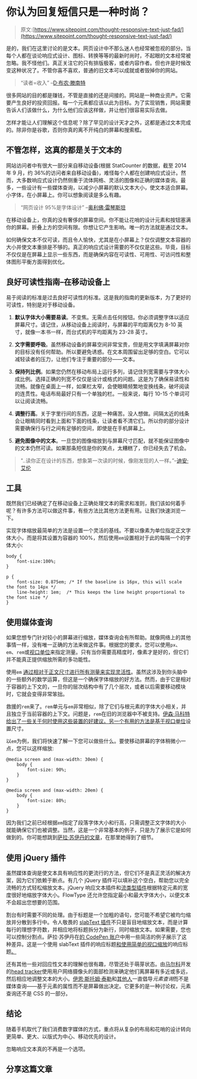 # 你认为回复短信只是一种时尚？

> 原文:[https://www.sitepoint.com/thought-responsive-text-just-fad/](https://www.sitepoint.com/thought-responsive-text-just-fad/)

是的，我们在这里讨论的是文本。网页设计中不那么迷人也经常被忽视的部分。当每个人都在谈论响应式设计、图标、转换等等的最新时尚时，不起眼的文本经常被忽略。我不怪他们。真正关注它的只有排版极客，或者内容作者。但也许是时候改变这种状况了。不管你喜不喜欢，普通的旧文本可以成就或者毁掉你的网站。

> “读者=收入”
> –[D·布农·滕南特](http://www.smashingmagazine.com/2011/10/07/16-pixels-body-copy-anything-less-costly-mistake/)

很多网站的目的都是赚钱，不管是直接的还是间接的。网站是一种商业资产。它需要产生良好的投资回报。每一个元素都应该以此为目标。为了实现销售，网站需要告诉人们该做什么，为什么他们应该这样做，并让他们很容易实际去做。

怎样才能让人们理解这个信息呢？除了罕见的设计天才之外，这都是通过文本完成的。除非你是谷歌，否则你真的离不开纯白的屏幕和搜索框。

## 不管怎样，这真的都是关于文本的

网站访问者中有很大一部分来自移动设备(根据 StatCounter 的数据，截至 2014 年 9 月，约 36%的访问者来自移动设备)，难怪每个人都在创建响应式设计。然而，大多数响应式设计仍然侧重于流体网格、灵活的图像和正确的媒体查询。最多，一些设计有一些媒体查询，以减少小屏幕的默认文本大小，使文本适合屏幕。小字体，在小屏幕上。你可以想象阅读是多么有趣。

> “网页设计 95%是字体设计”
> –[奥利佛·雷琴斯坦](http://ia.net/blog/the-web-is-all-about-typography-period)

在移动设备上，你真的没有奢侈的屏幕空间。你不能让花哨的设计元素和按钮塞满你的屏幕。折叠上方的空间有限。你想让它产生影响。唯一的方法就是通过文本。

如何确保文本不仅可读，而且令人愉快，尤其是在小屏幕上？仅仅调整文本容器的大小并使文本重排是不够的。真正的响应式设计需要的不仅仅是这些。毕竟，目标不仅仅是在屏幕上显示一些东西，而是确保内容在可读性、可用性、可访问性和整体图形平衡方面得到优化。

## 良好可读性指南–在移动设备上

易于阅读的标准是过去良好可读性的标准。这是我的指南的更新版本，为了更好的可读性，特别是对于移动设备。

1.  **默认字体大小需要易读**。不变焦。无需点击任何按钮。你必须调整字体以适应屏幕尺寸。请记住，从移动设备上阅读时，与屏幕的平均距离仅为 8-10 英寸，就像一本书一样，而台式机的平均距离为 23-28 英寸。

2.  **文字需要呼吸**。虽然移动设备的屏幕空间非常宝贵，但是用文字填满屏幕对你的目标没有任何帮助。所以要避免诱惑。在文本周围留出足够的空白。它可以减轻读者的压力，让他们专注于重要的部分——文本。

3.  **保持列比例**。如果您仍然在移动布局上运行多列，请记住列宽需要与字体大小成比例。选择正确的列宽不仅仅是设计或格式的问题。这是为了确保易读性和流畅。就像在桌面上一样，如果栏太窄，会使眼睛频繁地变换线条，破坏阅读的连贯性。电话布局最好只有一个单独的栏。一般来说，每行 10-15 个单词可以让阅读流畅。

4.  **调整行高**。关于字里行间的东西，这是一种痛苦。没人想做。间隔太近的线条会让眼睛同时看到上面和下面的线条，让读者看不清它们。所以你的部分设计需要确保行与行之间有足够的空间，即使是在手机屏幕上。

5.  **避免图像中的文本**。一旦您的图像缩放到与屏幕尺寸匹配，就不能保证图像中的文本仍然可读。如果那条短信是你的笑点，太糟糕了，你已经失去了机会。

> "..读你正在设计的东西，想象第一次读的时候，像刚发现的人一样。”–[迪安·艾伦](http://alistapart.com/article/readingdesign)

## 工具

既然我们已经确定了在移动设备上正确处理文本的需求和准则，我们该如何着手呢？有许多方法可以做这件事，有些方法比其他方法更有用。让我们快速浏览一下。

实现字体缩放最简单的方法是设置一个灵活的基线。不要以像素为单位指定正文字体大小，而是将其设置为容器的 100%，然后使用`em`设置相对于此的每隔一个的字体大小:

```
body {
    font-size:100%; 
}

p {
    font-size: 0.875em; /* If the baseline is 16px, this will scale the font to 14px */
    line-height: 1em;  /* This keeps the line height proportional to the font size */
}
```

## 使用媒体查询

如果您想专门针对较小的屏幕进行缩放，媒体查询会有所帮助。就像网络上的其他事情一样，没有唯一正确的方法来做这件事。根据您的要求，您可以使用`px`、`em`、`rem`或[视口单位](https://www.sitepoint.com/new-css3-relative-font-size/)来指定测量。只有当你需要高精度时，像素才是好的，但它们并不能真正提供缩放所需的多功能性。

使用`em` [通过相对于正文尺寸进行所有测量来实现灵活性](http://www.impressivewebs.com/understanding-em-units-css/)。虽然这涉及到你头脑中的一些额外的数学运算，但这是一个确保字体缩放的好方法。然而，由于它是相对于容器的上下文的，一旦你的层次结构中有了几个层次，或者以后需要移动模块时，它就会变得非常笨拙。

救援的`rem`来了。`rem`单元与`em`非常相似，除了它们与根元素的字体大小相关，并且独立于当前容器的上下文。问题是，`rem`在旧的浏览器中不被支持。[伊森·马科特给出了一些关于何时使用这些装置的好建议。另一个有用的方法是基于](http://blog.typekit.com/2011/11/09/type-study-sizing-the-legible-letter/)[视口单位](https://www.w3.org/TR/css3-values/#viewport-relative-lengths)设置尺寸。

以`em`为例，我们将快速了解一下您可以做些什么。要使移动屏幕的字体稍微小一点，您可以这样缩放:

```
@media screen and (max-width: 30em) {
    body {
        font-size: 90%;
    }
}

@media screen and (max-width: 20em) {
    body {
        font-size: 80%;
    }
}
```

因为我们之前已经根据`em`指定了段落字体大小和行高，只需调整正文字体的大小就能确保它们也被调整。当然，这是一个非常基本的例子，只是为了展示它是如何做到的。你可能想跳到[萨拉·苏伊丹的文章](http://tympanus.net/codrops/2013/11/19/techniques-for-responsive-typography/)，在那里她得到了细节。

## 使用 jQuery 插件

虽然媒体查询是使文本具有响应性的更流行的方法，但它们不是真正灵活的解决方案，因为它们依赖于断点。有几个 jQuery 插件可以填补这个空白，帮助您以完全流畅的方式轻松缩放文本。jQuery 响应文本插件和[流类型插件](http://simplefocus.com/flowtype/)根据特定元素的宽度很好地缩放字体大小。FlowType 还允许您指定最小和最大字体大小，以便文本不会超出您想要的范围。

割台有时需要不同的处理。由于标题是一个加粗的语句，您可能不希望它被均匀缩放并分散到多行中。令人敬畏的 [slabText 插件](http://freqdec.github.io/slabText/)不只是盲目地缩放文本，而是计算每行的理想字符数，并相应地将标题拆分为新行，同时缩放文本。如果需要，您也可以控制分割点。萨拉·苏伊丹在[的 CodePen 账户](http://codepen.io/SaraSoueidan)中用一些简洁的例子展示了这种差异。这是一个使用 slabText 插件的响应标题[和使用简单的视口缩放](http://codepen.io/SaraSoueidan/pen/1a659742c6899c70a62059267b7eeedd)的响应标题[。](http://codepen.io/SaraSoueidan/pen/ae3d1f2ba1a4b821212477396b5d4096)

还有其他一些对回应性文本的理解也很有趣，尽管还处于萌芽状态。由[马尔科](http://www.maratz.com/blog/)开发的[head tracker](https://github.com/auduno/headtrackr/)使用用户网络摄像头的面部检测来确定他们离屏幕有多近或多远，然后相应地调整文本的大小。[伊恩·斯托姆·泰勒](http://ianstormtaylor.com/media-queries-are-a-hack/)和[其他人](http://www.smashingmagazine.com/2013/06/25/media-queries-are-not-the-answer-element-query-polyfill/)一直倡导*元素查询*而不是媒体查询——基于元素的属性而不是屏幕做出决定。它更多的是一种讨论权，元素查询还不是 CSS 的一部分。

## 结论

随着手机取代了我们消费数字媒体的方式，重点将从复杂的布局和花哨的设计转向更简单、更大、以版式为中心、移动优先的设计。

忽略响应文本真的不再是一个选项。

## 分享这篇文章